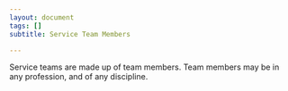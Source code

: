 ```yaml
---
layout: document
tags: []
subtitle: Service Team Members

---
```

Service teams are made up of team members. Team members may be in any profession, and of any discipline. 